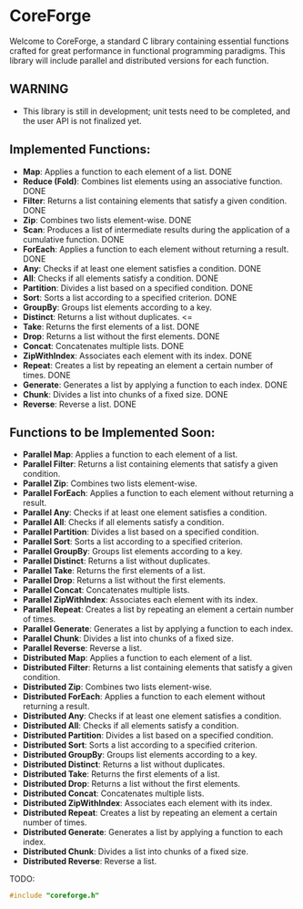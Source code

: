 # CoreForge

Welcome to CoreForge, a standard C library containing essential functions crafted for great performance in functional programming paradigms. 
This library will include parallel and distributed versions for each function.

## WARNING 
- This library is still in development; unit tests need to be completed, and the user API is not finalized yet.   

## Implemented Functions:

- **Map**: Applies a function to each element of a list. DONE
- **Reduce (Fold)**: Combines list elements using an associative function. DONE
- **Filter**: Returns a list containing elements that satisfy a given condition. DONE
- **Zip**: Combines two lists element-wise. DONE
- **Scan**: Produces a list of intermediate results during the application of a cumulative function. DONE
- **ForEach**: Applies a function to each element without returning a result. DONE
- **Any**: Checks if at least one element satisfies a condition. DONE
- **All**: Checks if all elements satisfy a condition. DONE
- **Partition**: Divides a list based on a specified condition. DONE
- **Sort**: Sorts a list according to a specified criterion. DONE
- **GroupBy**: Groups list elements according to a key.
- **Distinct**: Returns a list without duplicates. <= 
- **Take**: Returns the first elements of a list. DONE
- **Drop**: Returns a list without the first elements. DONE
- **Concat**: Concatenates multiple lists. DONE
- **ZipWithIndex**: Associates each element with its index. DONE
- **Repeat**: Creates a list by repeating an element a certain number of times. DONE
- **Generate**: Generates a list by applying a function to each index. DONE
- **Chunk**: Divides a list into chunks of a fixed size. DONE
- **Reverse**: Reverse a list. DONE

## Functions to be Implemented Soon:

- **Parallel Map**: Applies a function to each element of a list. 
- **Parallel Filter**: Returns a list containing elements that satisfy a given condition.
- **Parallel Zip**: Combines two lists element-wise. 
- **Parallel ForEach**: Applies a function to each element without returning a result. 
- **Parallel Any**: Checks if at least one element satisfies a condition.
- **Parallel All**: Checks if all elements satisfy a condition. 
- **Parallel Partition**: Divides a list based on a specified condition. 
- **Parallel Sort**: Sorts a list according to a specified criterion. 
- **Parallel GroupBy**: Groups list elements according to a key.
- **Parallel Distinct**: Returns a list without duplicates.  
- **Parallel Take**: Returns the first elements of a list. 
- **Parallel Drop**: Returns a list without the first elements. 
- **Parallel Concat**: Concatenates multiple lists. 
- **Parallel ZipWithIndex**: Associates each element with its index. 
- **Parallel Repeat**: Creates a list by repeating an element a certain number of times. 
- **Parallel Generate**: Generates a list by applying a function to each index. 
- **Parallel Chunk**: Divides a list into chunks of a fixed size. 
- **Parallel Reverse**: Reverse a list.
- **Distributed Map**: Applies a function to each element of a list. 
- **Distributed Filter**: Returns a list containing elements that satisfy a given condition.
- **Distributed Zip**: Combines two lists element-wise. 
- **Distributed ForEach**: Applies a function to each element without returning a result. 
- **Distributed Any**: Checks if at least one element satisfies a condition.
- **Distributed All**: Checks if all elements satisfy a condition. 
- **Distributed Partition**: Divides a list based on a specified condition. 
- **Distributed Sort**: Sorts a list according to a specified criterion. 
- **Distributed GroupBy**: Groups list elements according to a key.
- **Distributed Distinct**: Returns a list without duplicates.  
- **Distributed Take**: Returns the first elements of a list. 
- **Distributed Drop**: Returns a list without the first elements. 
- **Distributed Concat**: Concatenates multiple lists. 
- **Distributed ZipWithIndex**: Associates each element with its index. 
- **Distributed Repeat**: Creates a list by repeating an element a certain number of times. 
- **Distributed Generate**: Generates a list by applying a function to each index. 
- **Distributed Chunk**: Divides a list into chunks of a fixed size. 
- **Distributed Reverse**: Reverse a list.

TODO: 
```c
#include "coreforge.h"
